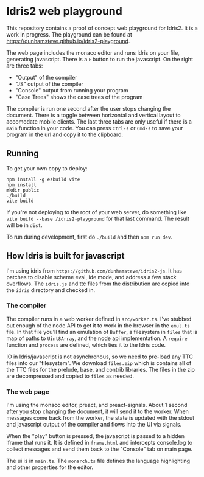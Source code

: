 
# Idris2 web playground

This repository contains a proof of concept web playground for Idris2. It is a work in progress. The playground can be found at https://dunhamsteve.github.io/idris2-playground.

The web page includes the monaco editor and runs Idris on your file, generating javascript.  There is a `⏵` button to run the javascript.  On the right are three tabs:

- "Output" of the compiler
- "JS" output of the compiler
- "Console" output from running your program
- "Case Trees" shows the case trees of the program

The compiler is run one second after the user stops changing the document.  There is a toggle between horizontal and vertical layout to accomodate mobile clients. The last three tabs are only useful if there is a `main` function in your code. You can press `Ctrl-s` or `Cmd-s` to save your program in the url and copy it to the clipboard.

## Running

To get your own copy to deploy:
```
npm install -g esbuild vite
npm install
mkdir public
./build
vite build
```
If you're not deploying to the root of your web server, do something like `vite build --base /idris2-playground` for that last command.  The result will be in `dist`.

To run during development, first do `./build` and then `npm run dev`.

## How Idris is built for javascript

I'm using idris from `https://github.com/dunhamsteve/idris2-js`.  It has patches to disable scheme eval, ide mode, and address a few stack overflows. The `idris.js` and ttc files from the distribution are copied into the `idris` directory and checked in.

### The compiler

The compiler runs in a web worker defined in `src/worker.ts`. I've stubbed out enough of the node API to get it to work in the browser in the `emul.ts` file. In that file you'll find an emulation of `Buffer`, a filesystem in `files` that is map of paths to `Uint8Array`, and the node api implementation. A `require` function and `process` are defined, which ties it to the Idris code.

IO in Idris/javascript is not asynchronous, so we need to pre-load any TTC files into our "filesystem". We download `files.zip` which is contains all of the TTC files for the prelude, base, and contrib libraries. The files in the zip are decompressed and copied to `files` as needed.

### The web page

I'm using the monaco editor, preact, and preact-signals. About 1 second after you stop changing the document, it will send it to the worker. When messages come back from the worker, the state is updated with the stdout and javascript output of the compiler and flows into the UI via signals.

When the "play" button is pressed, the javascript is passed to a hidden iframe that runs it.  It is defined in `frame.html` and intercepts console.log to collect messages and send them back to the "Console" tab on main page.

The ui is in `main.ts`. The `monarch.ts` file defines the language highlighting and other properties for the editor.

